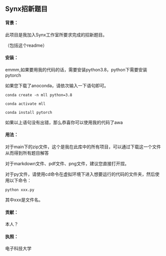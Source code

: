 ##  Synx招新题目

####  背景：

此项目是我加入Synx工作室所要求完成的招新题目。

（包括这个readme）

####  安装：

emmm,如果要用我的代码的话，需要安装python3.8，python下需要安装pytorch

如果您下载了anoconda，请依次输入一下语句即可。

```
conda create -n mll python=3.8
```

```
conda activate mll
```

```
conda install pytorch
```

如果以上语句没有出错，那么恭喜你可以使用我的代码了awa

####  用法：
对于main下的zip文件，这个是我在此库中的所有项目，可以通过下载这一个文件从而得到所有题目解答

对于markdown文件、pdf文件、png文件，建议您直接打开捏。

对于py文件，请使用cd命令在虚拟环境下进入想要运行的代码的文件夹，然后使用以下命令：

```
python xxx.py
```

其中xxx是文件名。

####  贡献：

本人？

####  执照：

电子科技大学


